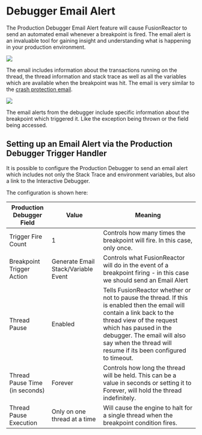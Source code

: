 
# Debugger Email Alert

The Production Debugger Email Alert feature will cause FusionReactor to
send an automated email whenever a breakpoint is fired. The email alert
is an invaluable tool for gaining insight and understanding what is
happening in your production environment.

![](/frdocs/Data-insights/Features/Debugger/images/245553104.png)

The email includes information about the transactions running on the
thread, the thread information and stack trace as well as all the
variables which are available when the breakpoint was hit. The email is
very similar to the [crash protection email](/frdocs/Data-insights/Features/Crash-protection/Crash-Protection/#email-alert).

![](/frdocs/Data-insights/Features/Debugger/images/245553094.png)

The email alerts from the debugger include specific information about
the breakpoint which triggered it. Like the exception being thrown or
the field being accessed.

## Setting up an Email Alert via the Production Debugger Trigger Handler

It is possible to configure the Production Debugger to send an email
alert which includes not only the Stack Trace and environment variables,
but also a link to the Interactive Debugger.

The configuration is shown here:

|Production Debugger Field|Value|Meaning|
|--- |--- |--- |
|Trigger Fire Count|1|Controls how many times the breakpoint will fire.   In this case, only once.|
|Breakpoint Trigger Action|Generate Email Stack/Variable Event|Controls what FusionReactor will do in the event of a breakpoint firing - in this case we should send an Email Alert|
|Thread Pause|Enabled|Tells FusionReactor whether or not to pause the thread.   If this is enabled then the email will contain a link back to the thread view of the request which has paused in the debugger. The email will also say when the thread will resume if its been configured to timeout.|
|Thread Pause Time (in seconds)|Forever|Controls how long the thread will be held.  This can be a value in seconds or setting it to Forever, will hold the thread indefinitely.|
|Thread Pause Execution|Only on one thread at a time|Will cause the engine to halt for a single thread when the breakpoint condition fires.|
